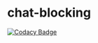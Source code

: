 # chat-blocking
[![Codacy Badge](https://api.codacy.com/project/badge/Grade/ce309d6171d74b57a016f02ce47d2aff)](https://app.codacy.com/app/silvioantonio/chat-blocking?utm_source=github.com&utm_medium=referral&utm_content=silvioantonio/chat-blocking&utm_campaign=Badge_Grade_Dashboard)